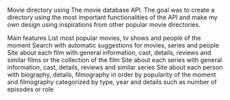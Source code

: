 Movie directory using The movie database API.
The goal was to create a directory using the most important functionalities of the API and make my own design using inspirations from other popular movie directories.

Main features
List most popular movies, tv shows and people of the moment
Search with automatic suggestions for movies, series and people
Site about each film with general information, cast, details, reviews and similar films or the collection of the film
Site about each series with general information, cast, details, reviews and similar series
Site about each person with biography, details, filmography in order by popularity of the moment and filmography categorized by type, year and details such as number of episodes or role
